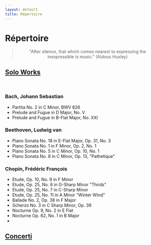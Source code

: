 ```yaml
---
layout: default
title: Répertoire
---
```


<div class="post">
	<h1 class="pageTitle">Répertoire</h1>

<center>
	<blockquote>"After silence, that which comes nearest to expressing the inexpressible is music." (Aldous Huxley)</blockquote>
</center>

<h2><u>Solo Works</u></h2>
<br />

<h3>Bach, Johann Sebastian</h3>
<ul>
    <li>Partita No. 2 in C Minor, BWV 826</li>
    <li>Prelude and Fugue in D Major, No. V</li>
    <li>Prelude and Fugue in B-Flat Major, No. XXI</li>
</ul>

<h3>Beethoven, Ludwig van</h3>
<ul>
    <li>Piano Sonata No. 18 in E-Flat Major, Op. 31, No. 3</li>
	<li>Piano Sonata No. 1 in F Minor, Op. 2, No. 1</li>
	<li>Piano Sonata No. 5 in C Minor, Op. 10, No. 1</li>
	<li>Piano Sonata No. 8 in C Minor, Op. 13, "Pathetique"</li>
</ul>

<h3>Chopin, Frédéric François</h3>
<ul>
    <li>Etude, Op. 10, No. 9 in F Minor</li>
	<li>Etude, Op. 25, No. 6 in G-Sharp Minor "Thirds"</li>
	<li>Etude, Op. 25, No. 7 in C-Sharp Minor</li>
	<li>Etude, Op. 25, No. 11 in A Minor "Winter Wind"</li>
	<li>Ballade No. 2, Op. 38 in F Major</li>
	<li>Scherzo No. 3 in C Sharp Minor, Op. 39</li>
	<li>Nocturne Op. 9, No. 2 in E Flat</li>
	<li>Nocturne Op. 62, No. 1 in B Major</li>
	<li></li>
</ul>

<h2><u>Concerti</u></h2>

<!--
<h3></h3>
<ul>
    <li></li>
	<li></li>
	<li></li>
</ul>
-->

</div>
